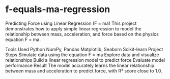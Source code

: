 # f-equals-ma-regression
Predicting Force using Linear Regression (F = ma)
This project demonstrates how to apply simple linear regression to model the relationship between mass, acceleration, and force based on the physics equation F = ma.

Tools Used
Python
NumPy, Pandas
Matplotlib, Seaborn
Scikit-learn
Project Steps
Simulate data using the equation F = ma
Explore data and visualize relationships
Build a linear regression model to predict force
Evaluate model performance
Result
The model accurately learns the linear relationship between mass and acceleration to predict force, with R² score close to 1.0.
